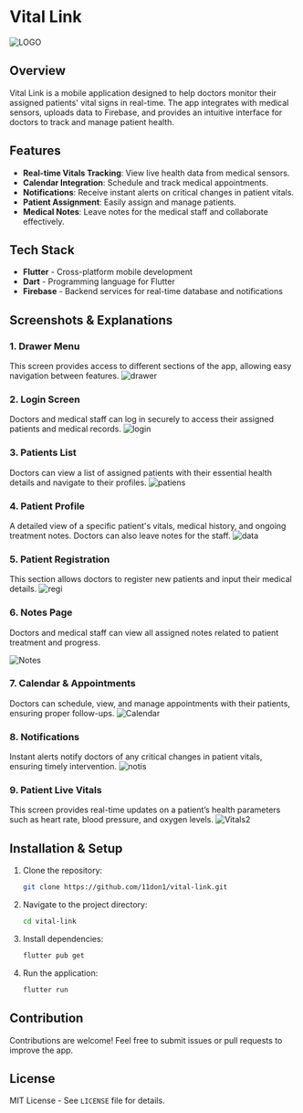 # Vital Link
![LOGO](https://github.com/user-attachments/assets/badea62b-8b1a-40ba-927c-d644901e117a)

## Overview
Vital Link is a mobile application designed to help doctors monitor their assigned patients' vital signs in real-time. The app integrates with medical sensors, uploads data to Firebase, and provides an intuitive interface for doctors to track and manage patient health.

## Features
- **Real-time Vitals Tracking**: View live health data from medical sensors.
- **Calendar Integration**: Schedule and track medical appointments.
- **Notifications**: Receive instant alerts on critical changes in patient vitals.
- **Patient Assignment**: Easily assign and manage patients.
- **Medical Notes**: Leave notes for the medical staff and collaborate effectively.

## Tech Stack
- **Flutter** - Cross-platform mobile development
- **Dart** - Programming language for Flutter
- **Firebase** - Backend services for real-time database and notifications

## Screenshots & Explanations

### 1. Drawer Menu
This screen provides access to different sections of the app, allowing easy navigation between features.
![drawer](https://github.com/user-attachments/assets/93508832-6a1c-43c6-a947-0b0e7c7a9396)

### 2. Login Screen
Doctors and medical staff can log in securely to access their assigned patients and medical records.
![login](https://github.com/user-attachments/assets/48177aac-776d-4b40-8db2-f13a385660b0)

### 3. Patients List
Doctors can view a list of assigned patients with their essential health details and navigate to their profiles.
![patiens](https://github.com/user-attachments/assets/47a692fd-f9c0-452e-81d9-422438e22d04)

### 4. Patient Profile
A detailed view of a specific patient's vitals, medical history, and ongoing treatment notes. Doctors can also leave notes for the staff.
![data](https://github.com/user-attachments/assets/03d5352b-537a-4e89-a7c5-83d3da92c578)

### 5. Patient Registration
This section allows doctors to register new patients and input their medical details.
![regi](https://github.com/user-attachments/assets/14757d27-94d1-4aa9-b78a-a2682b9e3f37)

### 6. Notes Page
Doctors and medical staff can view all assigned notes related to patient treatment and progress.

![Notes](https://github.com/user-attachments/assets/fdaae40f-d9d6-4697-97a8-5c1113f85476)

### 7. Calendar & Appointments
Doctors can schedule, view, and manage appointments with their patients, ensuring proper follow-ups.
![Calendar](https://github.com/user-attachments/assets/4eb698d4-3a5e-4aca-b693-d7a55b1d1ae4)

### 8. Notifications
Instant alerts notify doctors of any critical changes in patient vitals, ensuring timely intervention.
![notis](https://github.com/user-attachments/assets/03022da9-c331-4a14-a0f2-0b235f278453)

### 9. Patient Live Vitals
This screen provides real-time updates on a patient’s health parameters such as heart rate, blood pressure, and oxygen levels.
![Vitals2](https://github.com/user-attachments/assets/b6c3d675-5100-4112-a325-e34b3cfffa3a)

## Installation & Setup
1. Clone the repository:
   ```sh
   git clone https://github.com/11don1/vital-link.git
   ```
2. Navigate to the project directory:
   ```sh
   cd vital-link
   ```
3. Install dependencies:
   ```sh
   flutter pub get
   ```
4. Run the application:
   ```sh
   flutter run
   ```

## Contribution
Contributions are welcome! Feel free to submit issues or pull requests to improve the app.

## License
MIT License - See `LICENSE` file for details.
